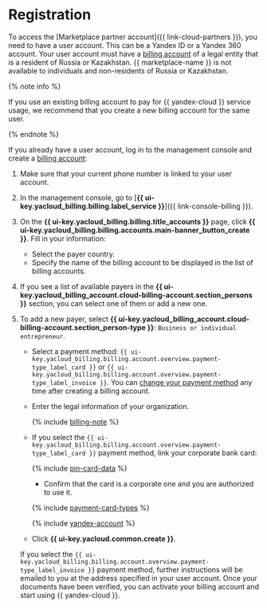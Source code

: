 # Registration

To access the [Marketplace partner account]({{ link-cloud-partners }}), you need to have a user account. This can be a Yandex ID or a Yandex 360 account. Your user account must have a [billing account](../../billing/concepts/billing-account.md#ba-types) of a legal entity that is a resident of Russia or Kazakhstan. {{ marketplace-name }} is not available to individuals and non-residents of Russia or Kazakhstan.

{% note info %}

If you use an existing billing account to pay for {{ yandex-cloud }} service usage, we recommend that you create a new billing account for the same user.

{% endnote %}

If you already have a user account, log in to the management console and create a [billing account](../../billing/concepts/billing-account.md):

1. Make sure that your current phone number is linked to your user account.
1. In the management console, go to [**{{ ui-key.yacloud_billing.billing.label_service }}**]({{ link-console-billing }}).
1. On the **{{ ui-key.yacloud_billing.billing.title_accounts }}** page, click **{{ ui-key.yacloud_billing.billing.accounts.main-banner_button_create }}**. Fill in your information:
   * Select the payer country.
   * Specify the name of the billing account to be displayed in the list of billing accounts.
1. If you see a list of available payers in the **{{ ui-key.yacloud_billing_account.cloud-billing-account.section_persons }}** section, you can select one of them or add a new one.
1. To add a new payer, select **{{ ui-key.yacloud_billing_account.cloud-billing-account.section_person-type }}**: `Business or individual entrepreneur`.

   * Select a payment method: `{{ ui-key.yacloud_billing.billing.account.overview.payment-type_label_card }}` or `{{ ui-key.yacloud_billing.billing.account.overview.payment-type_label_invoice }}`. You can [change your payment method](../../billing/operations/change-payment-method.md) any time after creating a billing account.
   * Enter the legal information of your organization.

     {% include [billing-note](../../_includes/marketplace/billing-note.md) %}

   * If you select the `{{ ui-key.yacloud_billing.billing.account.overview.payment-type_label_card }}` payment method, link your corporate bank card:

     {% include [pin-card-data](../../_includes/billing/pin-card-data.md) %}

      * Confirm that the card is a corporate one and you are authorized to use it.

     {% include [payment-card-types](../../_includes/billing/payment-card-types-business.md) %}

     {% include [yandex-account](../../_includes/billing/payment-card-validation.md) %}

   * Click **{{ ui-key.yacloud.common.create }}**.

   If you select the `{{ ui-key.yacloud_billing.billing.account.overview.payment-type_label_invoice }}` payment method, further instructions will be emailed to you at the address specified in your user account. Once your documents have been verified, you can activate your billing account and start using {{ yandex-cloud }}.
